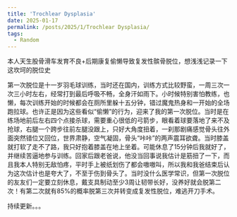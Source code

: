 ```yaml
---
title: 'Trochlear Dysplasia'
date: 2025-01-17
permalink: /posts/2025/1/Trochlear Dysplasia/
tags:
  - Random
---
```



本人天生股骨滑车发育不良+后期康复偷懒导致复发性髌骨脱位，想浅浅记录一下这坎坷的脱位史

第一次脱位是十一岁羽毛球训练，当时还在国内，训练方式比较野蛮，一周三次一次三小时左右，经常打到最后呼吸不畅，全身汗如雨下。小时候特别害怕教练，也懒，每次训练开始的时候都会在厕所里躲十五分钟，错过魔鬼热身和一开始的全场跑拉球。也许正是因为这些看似“偷懒”的行为，迎来了我的第一次脱位。当时是在练场地前后左右四个点接杀球，需要重心很低的弓箭步，眼看着球要落地了来不及抢球，右腿一个跨步往前左腿没跟上，只好大角度扭着，一刹那剧痛感觉骨头往外面突然错位又回位，世界肃静，空气凝固，骨头“咔咔”的两声震耳欲聋。当时膝盖就打软了走不了路，我只好抱着膝盖在地上坐着。可能休息了15分钟后我就好了，并继续苦逼地参与训练。回家后跟老爸说，他没当回事说我估计是筋扭了一下，而且我本人特别无敌怕疼，平时手上被纸划伤了都会嗷嗷叫，所以我和我爸结束后认为这次估计也是夸大了，不至于伤到骨头了。当时没什么医学常识，但第一次脱位的友友们一定要立刻休息，戴支具制动至少3周让韧带长好，没养好就会脱第二次！有第二次就有85%的概率脱第三次并转变成复发性脱位，难逃开刀手术。

持续更新。。。


